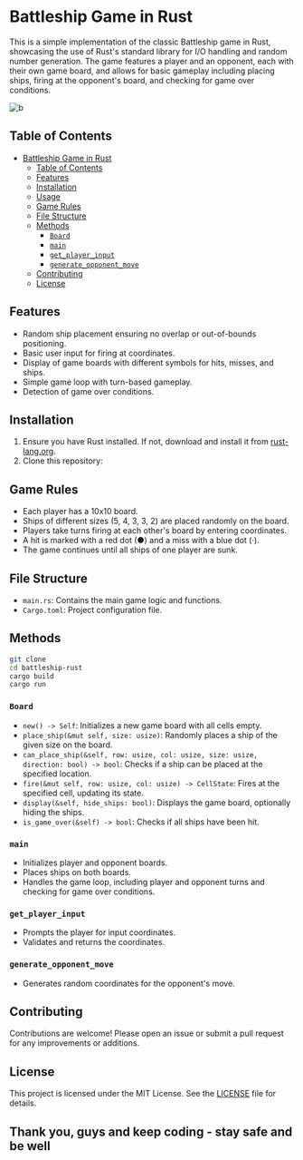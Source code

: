 # Battleship Game in Rust

This is a simple implementation of the classic Battleship game in Rust, showcasing the use of Rust's standard library for I/O handling and random number generation. The game features a player and an opponent, each with their own game board, and allows for basic gameplay including placing ships, firing at the opponent's board, and checking for game over conditions.

![b](https://github.com/BekBrace/rust-bship-game/assets/60483846/e122b841-b95b-4672-8888-e4d2e1ffd5a5)

## Table of Contents

- [Battleship Game in Rust](#battleship-game-in-rust)
  - [Table of Contents](#table-of-contents)
  - [Features](#features)
  - [Installation](#installation)
  - [Usage](#usage)
  - [Game Rules](#game-rules)
  - [File Structure](#file-structure)
  - [Methods](#methods)
    - [`Board`](#board)
    - [`main`](#main)
    - [`get_player_input`](#get_player_input)
    - [`generate_opponent_move`](#generate_opponent_move)
  - [Contributing](#contributing)
  - [License](#license)

## Features

- Random ship placement ensuring no overlap or out-of-bounds positioning.
- Basic user input for firing at coordinates.
- Display of game boards with different symbols for hits, misses, and ships.
- Simple game loop with turn-based gameplay.
- Detection of game over conditions.

## Installation

1. Ensure you have Rust installed. If not, download and install it from [rust-lang.org](https://www.rust-lang.org/tools/install).
2. Clone this repository:
## Game Rules

- Each player has a 10x10 board.
- Ships of different sizes (5, 4, 3, 3, 2) are placed randomly on the board.
- Players take turns firing at each other's board by entering coordinates.
- A hit is marked with a red dot (●) and a miss with a blue dot (·).
- The game continues until all ships of one player are sunk.

## File Structure

- `main.rs`: Contains the main game logic and functions.
- `Cargo.toml`: Project configuration file.

## Methods

```sh
git clone 
cd battleship-rust
cargo build
cargo run
```

### `Board`

- `new() -> Self`: Initializes a new game board with all cells empty.
- `place_ship(&mut self, size: usize)`: Randomly places a ship of the given size on the board.
- `can_place_ship(&self, row: usize, col: usize, size: usize, direction: bool) -> bool`: Checks if a ship can be placed at the specified location.
- `fire(&mut self, row: usize, col: usize) -> CellState`: Fires at the specified cell, updating its state.
- `display(&self, hide_ships: bool)`: Displays the game board, optionally hiding the ships.
- `is_game_over(&self) -> bool`: Checks if all ships have been hit.

### `main`

- Initializes player and opponent boards.
- Places ships on both boards.
- Handles the game loop, including player and opponent turns and checking for game over conditions.

### `get_player_input`

- Prompts the player for input coordinates.
- Validates and returns the coordinates.

### `generate_opponent_move`

- Generates random coordinates for the opponent's move.

## Contributing

Contributions are welcome! Please open an issue or submit a pull request for any improvements or additions.

## License

This project is licensed under the MIT License. See the [LICENSE](LICENSE) file for details.

## Thank you, guys and keep coding - stay safe and be well
